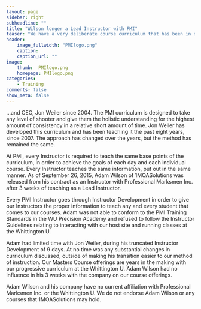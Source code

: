 ```yaml
---
layout: page
sidebar: right
subheadline: ""
title: "Wilson longer a Lead Instructor with PMI"
teaser: "We have a very deliberate course curriculum that has been in development since PMI began instructing in 2007..."
header:
    image_fullwidth: "PMIlogo.png"
    caption: 
    caption_url: ""
image:
    thumb:  PMIlogo.png
    homepage: PMIlogo.png
categories:
    - Training
comments: false
show_meta: false
---
```


...and CEO, Jon Weiler since 2004.  The PMI curriculum is designed to take any level of shooter and give them the holistic understanding for the highest amount of consistency in a relative short amount of time.  Jon Weiler has developed this curriculum and has been teaching it the past eight years, since 2007.  The approach has changed over the years, but the method has remained the same.

At PMI, every Instructor is required to teach the same base points of the curriculum, in order to achieve the goals of each day and each individual course.  Every Instructor teaches the same information, put out in the same manner.  As of September 26, 2015, Adam Wilson of 1MOASolutions was released from his contract as an Instructor with Professional Marksmen Inc. after 3 weeks of teaching as a Lead Instructor.

Every PMI Instructor goes through Instructor Development in order to give our Instructors the proper information to teach any and every student that comes to our courses.  Adam was not able to conform to the PMI Training Standards in the WU Precision Academy and refused to follow the Instructor Guidelines relating to interacting with our host site and running classes at the Whittington U.  

Adam had limited time with Jon Weiler, during his truncated Instructor Development of 9 days.  At no time was any substantial changes in curriculum discussed, outside of making his transition easier to our method of instruction.  Our Masters Course offerings are years in the making with our progressive curriculum at the Whittington U.  Adam Wilson had no influence in his 3 weeks with the company on our course offerings.

Adam Wilson and his company have no current affiliation with Professional Marksmen Inc. or the Whittington U.    We do not endorse Adam Wilson or any courses that 1MOASolutions may hold.  
